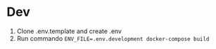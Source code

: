 

# Dev

1. Clone .env.template and create .env
2. Run commando ```ENV_FILE=.env.development docker-compose build```